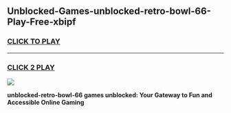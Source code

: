 
## Unblocked-Games-unblocked-retro-bowl-66-Play-Free-xbipf
<h3>
<a href="https://premium76.site?title=unblocked-retro-bowl-66&ref=18A1">CLICK TO PLAY</a></h3>
<hr>

<h3>
<a href="https://premium76.site?title=unblocked-retro-bowl-66&ref=18A1">CLICK 2 PLAY</a>
  
</h3>

<a href="https://premium76.site?title=unblocked-retro-bowl-66&ref=18A1"><img src="https://clearcache.store/games.png"></a>


**unblocked-retro-bowl-66 games unblocked: Your Gateway to Fun and Accessible Online Gaming**
